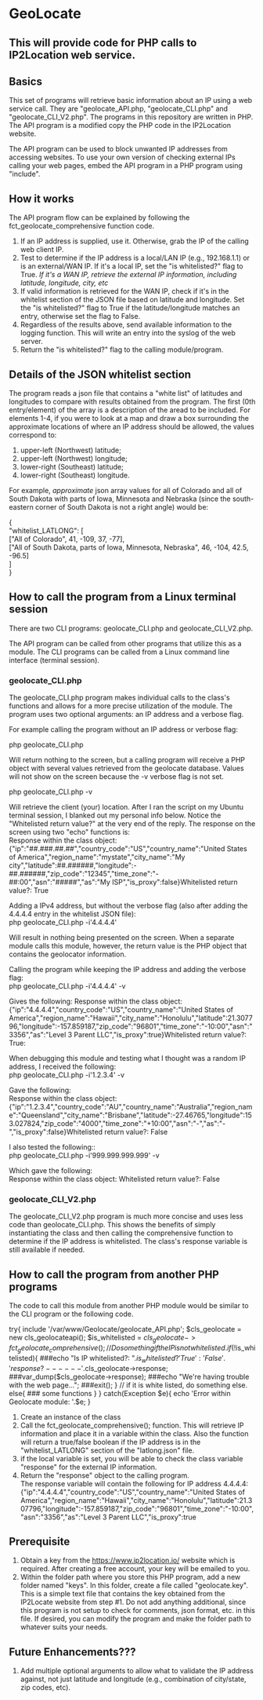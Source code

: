 # GeoLocate

## This will provide code for PHP calls to IP2Location web service.


## Basics
This set of programs will retrieve basic information about an IP using a web service call. They are "geolocate_API.php, "geolocate_CLI.php" and "geolocate_CLI_V2.php". The programs in this repository are written in PHP. The API program is a modified copy the PHP code in the IP2Location website.  

The API program can be used to block unwanted IP addresses from accessing websites. To use your own version of checking external IPs calling your web pages, embed the API program in a PHP program using "include".


## How it works
The API program flow can be explained by following the fct_geolocate_comprehensive function code.
1. If an IP address is supplied, use it. Otherwise, grab the IP of the calling web client IP.
2. Test to determine if the IP address is a local/LAN IP (e.g., 192.168.1.1) or is an external/WAN IP.
	If it's a local IP, set the "is whitelisted?" flag to True.
	*If it's a WAN IP, retrieve the external IP information, including latitude, longitude, city, etc*
3. If valid information is retrieved for the WAN IP, check if it's in the whitelist section of the JSON file based on latitude and longitude.
	Set the "is whitelisted?" flag to True if the latitude/longitude matches an entry, otherwise set the flag to False.
4. Regardless of the results above, send available information to the logging function. This will write an entry into the syslog of the web server.
5. Return the "is whitelisted?" flag to the calling module/program.


## Details of the JSON whitelist section
The program reads a json file that contains a "white list" of latitudes and longitudes to compare with results obtained from the program. The first (0th entry/element) of the array is a description of the aread to be included. For elements 1-4, if you were to look at a map and draw a box surrounding the approximate locations of where an IP address should be allowed, the values correspond to:
1. upper-left (Northwest) latitude;
2. upper-left (Northwest) longitude;
3. lower-right (Southeast) latitude;
4. lower-right (Southeast) longitude.

For example, *approximate* json array values for all of Colorado and all of South Dakota with parts of Iowa, Minnesota and Nebraska (since the south-eastern corner of South Dakota is not a right angle) would be:

{  
	"whitelist_LATLONG": [  
		["All of Colorado", 41, -109, 37, -77],  
		["All of South Dakota, parts of Iowa, Minnesota, Nebraska", 46, -104, 42.5, -96.5]  
	]  
}  


## How to call the program from a Linux terminal session
There are two CLI programs: geolocate_CLI.php and geolocate_CLI_V2.php.

The API program can be called from other programs that utilize this as a module. The CLI programs can be called from a Linux command line interface (terminal session).

### geolocate_CLI.php

The geolocate_CLI.php program makes individual calls to the class's functions and allows for a more precise utilization of the module. The program uses two optional arguments: an IP address and a verbose flag.

For example calling the program without an IP address or verbose flag:

php geolocate_CLI.php

Will return nothing to the screen, but a calling program will receive a PHP object with several values retrieved from the geolocate database. Values will not show on the screen because the -v verbose flag is not set.


php geolocate_CLI.php -v

Will retrieve the client (your) location. After I ran the script on my Ubuntu terminal session, I blanked out my personal info below. Notice the "Whitelisted return value?" at the very end of the reply. The response on the screen using two "echo" functions is:  
Response within the class object: {"ip":"##.###.##.##","country_code":"US","country_name":"United States of America","region_name":"mystate","city_name":"My city","latitude":##.######,"longitude":-##.######,"zip_code":"12345","time_zone":"-##:00","asn":"#####","as":"My ISP","is_proxy":false}Whitelisted return value?: True  


Adding a IPv4 address, but without the verbose flag (also after adding the 4.4.4.4 entry in the whitelist JSON file):  
php geolocate_CLI.php -i'4.4.4.4'

Will result in nothing being presented on the screen. When a separate module calls this module, however, the return value is the PHP object that contains the geolocator information.


Calling the program while keeping the IP address and adding the verbose flag:  
php geolocate_CLI.php -i'4.4.4.4' -v

Gives the following:
Response within the class object:   {"ip":"4.4.4.4","country_code":"US","country_name":"United States of America","region_name":"Hawaii","city_name":"Honolulu","latitude":21.307796,"longitude":-157.859187,"zip_code":"96801","time_zone":"-10:00","asn":"3356","as":"Level 3 Parent LLC","is_proxy":true}Whitelisted return value?: True:


When debugging this module and testing what I thought was a random IP address, I received the following:  
php geolocate_CLI.php -i'1.2.3.4' -v

Gave the following:  
Response within the class object: {"ip":"1.2.3.4","country_code":"AU","country_name":"Australia","region_name":"Queensland","city_name":"Brisbane","latitude":-27.46765,"longitude":153.027824,"zip_code":"4000","time_zone":"+10:00","asn":"-","as":"-","is_proxy":false}Whitelisted return value?: False


I also tested the following::  
php geolocate_CLI.php -i'999.999.999.999' -v

Which gave the following:  
Response within the class object: Whitelisted return value?: False


### geolocate_CLI_V2.php

The geolocate_CLI_V2.php program is much more concise and uses less code than geolocate_CLI.php. This shows the benefits of simply instantiating the class and then calling the comprehensive function to determine if the IP address is whitelisted. The class's response variable is still available if needed.

## How to call the program from another PHP programs
The code to call this module from another PHP module would be similar to the CLI program or the following code.

try{
	include '/var/www/Geolocate/geolocate_API.php';
	$cls_geolocate = new cls_geolocateapi();
	$is_whitelisted = $cls_geolocate->fct_geolocate_comprehensive();
	// Do something if the IP is not white listed.
	if(!$is_whitelisted){
		###echo "Is IP whitelisted?: ".$is_whitelisted?'True':'False'.'  response?------'.$cls_geolocate->response;
		###var_dump($cls_geolocate->response);
		###echo "We're having trouble with the web page...";
		###exit();
	}
	// if it is white listed, do something else.
	else{
		### some functions
	}
}
catch(Exception $e){
	echo 'Error within Geolocate module: '.$e;
}


1. Create an instance of the class
2. Call the fct_geolocate_comprehensive(); function. This will retrieve IP information and place it in a variable within the class. Also the function will return a true/false boolean if the IP address is in the "whitelist_LATLONG" section of the "latlong.json" file.
3. if the local variable is set, you will be able to check the class variable "response" for the external IP information.
4. Return the "response" object to the calling program.  
	The response variable will contain the following for IP address 4.4.4.4:
	{"ip":"4.4.4.4","country_code":"US","country_name":"United States of America","region_name":"Hawaii","city_name":"Honolulu","latitude":21.307796,"longitude":-157.859187,"zip_code":"96801","time_zone":"-10:00","asn":"3356","as":"Level 3 Parent LLC","is_proxy":true


## Prerequisite
1. Obtain a key from the https://www.ip2location.io/ website which is required. After creating a free account, your key will be emailed to you.
2. Within the folder path where you store this PHP program, add a new folder named "keys". In this folder, create a file called "geolocate.key". This is a simple text file that contains the key obtained from the IP2Locate website from step #1. Do not add anything additional, since this program is not setup to check for comments, json format, etc. in this file. If desired, you can modify the program and make the folder path to whatever suits your needs.


## Future Enhancements???
1. Add multiple optional arguments to allow what to validate the IP address against, not just latitude and longitude (e.g., combination of city/state, zip codes, etc).

